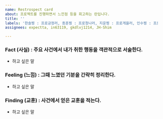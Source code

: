 ```yaml
---
name: Restrospect card
about: 프로젝트를 진행하면서 느낀점 등을 회고하는 란입니다.
title: ''
labels: '한솔찡 : 프로긍정러, 종훈찡 : 프로청나러, 지운찡 : 프로게을러, 인수찡 : 프로청렴러'
assignees: expectta, in63119, gkdlvj1214, JH-Shim

---
```


### Fact (사실) : 주요 사건에서 내가 취한 행동을 객관적으로 서술한다.
- 하고 싶은 말

### Feeling (느낌) : 그때 느꼈던 기분을 간략히 정리한다.
- 하고 싶은 말

### Finding (교훈) : 사건에서 얻은 교훈을 적는다.
- 하고 싶은 말
